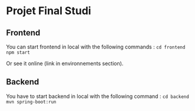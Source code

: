 # Projet Final Studi

## Frontend
You can start frontend in local with the following commands :
<code>cd frontend</code>
<code>npm start</code>

Or see it online (link in environnements section).

## Backend
You have to start backend in local with the following command : 
<code>cd backend</code>
<code>mvn spring-boot:run</code>